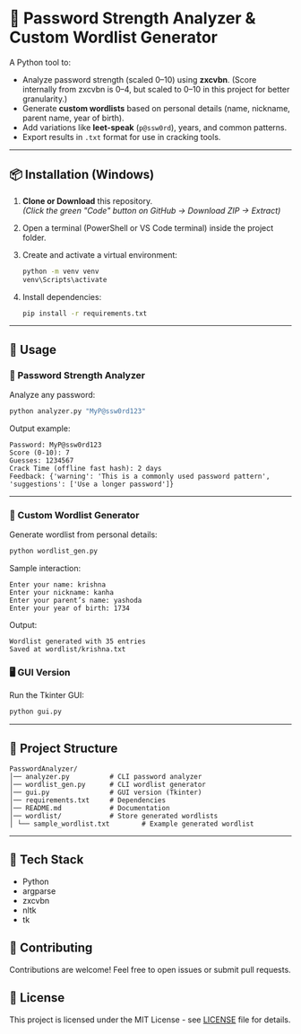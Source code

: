 
# 🔐 Password Strength Analyzer & Custom Wordlist Generator

A Python tool to:
- Analyze password strength (scaled 0–10) using **zxcvbn**.
  (Score internally from zxcvbn is 0–4, but scaled to 0–10 in this project for better granularity.)
- Generate **custom wordlists** based on personal details (name, nickname, parent name, year of birth).
- Add variations like **leet-speak** (`p@ssw0rd`), years, and common patterns.
- Export results in `.txt` format for use in cracking tools.

---

## 📦 Installation (Windows)

1. **Clone or Download** this repository.  
   *(Click the green "Code" button on GitHub → Download ZIP → Extract)*

2. Open a terminal (PowerShell or VS Code terminal) inside the project folder.

3. Create and activate a virtual environment:
   ```bash
   python -m venv venv
   venv\Scripts\activate
   ````

4. Install dependencies:

   ```bash
   pip install -r requirements.txt
   ```

---

## 🚀 Usage

### 🔎 Password Strength Analyzer

Analyze any password:

```bash
python analyzer.py "MyP@ssw0rd123"
```

Output example:

```
Password: MyP@ssw0rd123
Score (0-10): 7
Guesses: 1234567
Crack Time (offline fast hash): 2 days
Feedback: {'warning': 'This is a commonly used password pattern', 'suggestions': ['Use a longer password']}
```

---

### 📝 Custom Wordlist Generator

Generate wordlist from personal details:

```bash
python wordlist_gen.py
```

Sample interaction:

```
Enter your name: krishna
Enter your nickname: kanha
Enter your parent’s name: yashoda
Enter your year of birth: 1734
```

Output:

```
Wordlist generated with 35 entries
Saved at wordlist/krishna.txt
```
### 🖥️ GUI Version
Run the Tkinter GUI:
```bash
python gui.py
```
---

## 📂 Project Structure

```
PasswordAnalyzer/
│── analyzer.py          # CLI password analyzer
│── wordlist_gen.py      # CLI wordlist generator
│── gui.py               # GUI version (Tkinter)
│── requirements.txt     # Dependencies
│── README.md            # Documentation
│── wordlist/            # Store generated wordlists
│ └── sample_wordlist.txt        # Example generated wordlist
```

---

## 🔧 Tech Stack

* Python 
* argparse
* zxcvbn
* nltk
* tk
  
## 🤝 Contributing
Contributions are welcome! Feel free to open issues or submit pull requests.

## 📜 License
This project is licensed under the MIT License - see [LICENSE](LICENSE) file for details.

